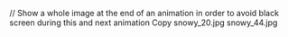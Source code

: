 // Show a whole image at the end of an animation in order to avoid black screen during this and next animation
Copy snowy_20.jpg snowy_44.jpg

